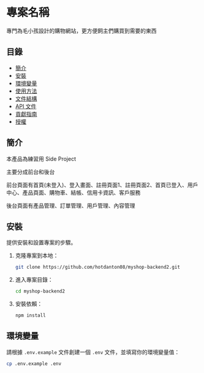 # 專案名稱

專門為毛小孩設計的購物網站，更方便飼主們購買到需要的東西

## 目錄

- [簡介](#簡介)
- [安裝](#安裝)
- [環境變量](#環境變量)
- [使用方法](#使用方法)
- [文件結構](#文件結構)
- [API 文件](#API-文件)
- [貢獻指南](#貢獻指南)
- [授權](#授權)

## 簡介

本產品為練習用 Side Project

主要分成前台和後台

前台頁面有首頁(未登入)、登入畫面、註冊頁面1、註冊頁面2、首頁已登入、用戶中心、產品頁面、購物車、結帳、信用卡資訊、客戶服務

後台頁面有產品管理、訂單管理、用戶管理、內容管理

## 安裝

提供安裝和設置專案的步驟。

1. 克隆專案到本地：

   ```bash
   git clone https://github.com/hotdanton08/myshop-backend2.git
   ```

2. 進入專案目錄：

   ```bash
   cd myshop-backend2
   ```

3. 安裝依賴：

   ```bash
   npm install
   ```

## 環境變量

請根據 `.env.example` 文件創建一個 `.env` 文件，並填寫你的環境變量值：

```bash
cp .env.example .env
```
